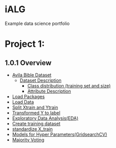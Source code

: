 # iALG
Example data science portfolio

# Project 1:
## 1.0.1  Overview
- [Avila Bible Dataset](#Avila-Bible-Dataset)
    - [Dataset Description](#DATA-SET-DESCRIPTION)
        - [Class distribution (training set and size)](#Class-distribution-(training-set-and-size))
        - [Attribute Description](#ATTRIBUTE-DESCRIPTION)
- [Load Packages](#Load-Packages)
- [Load Data](#Load-Data)
- [Split Xtrain and Ytrain](#Split-Xtrain-and-Ytrain)
- [Transformed Y to label](#Transformed-Y-to-label)
- [Exploratory Data Analysis(EDA)](#Exploratory-Data-Analysis(EDA))
- [Create training dataset](#Create-training-dataset)
- [standardize X_train](#standardize-X_train)
- [Models for Hyper Parameters(GridsearchCV)](#Models-for-Hyper-Parameters(GridsearchCV))
- [Majority Voting](#Majority-Voting)




